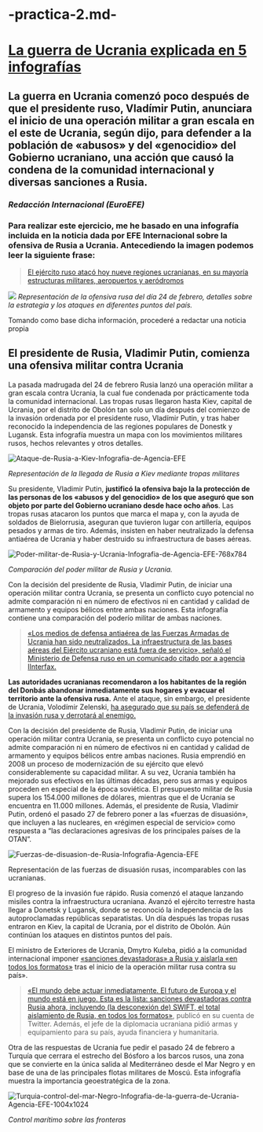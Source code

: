 # -practica-2.md-

# [La guerra de Ucrania explicada en 5 infografías]( https://euroefe.euractiv.es/section/exteriores-y-defensa/infographic/la-guerra-de-ucrania-explicada-en-5-infografias/)
## La guerra en Ucrania comenzó poco después de que el presidente ruso, Vladímir Putin, anunciara el inicio de una operación militar a gran escala en el este de Ucrania, según dijo, para defender a la población de «abusos» y del «genocidio» del Gobierno ucraniano, una acción que causó la condena de la comunidad internacional y diversas sanciones a Rusia. 
### *Redacción Internacional (EuroEFE)*
### Para realizar este ejercicio, me he basado en una infografía incluida en la noticia dada por EFE Internacional sobre la ofensiva de Rusia a Ucrania. Antecediendo la imagen podemos leer la siguiente frase:  
> [El ejército ruso atacó hoy nueve regiones ucranianas, en su mayoría estructuras militares, aeropuertos y aeródromos]( https://euroefe.euractiv.es/section/exteriores-y-defensa/news/rusia-lanza-la-guerra-contra-ucrania-y-recibe-la-condena-internacional/)
> 
![](https://i.imgur.com/1eTkIIh.png)
*Representación de la ofensiva rusa del día 24 de febrero, detalles sobre la estrategia y los ataques en diferentes puntos del país.*

Tomando como base dicha información, procederé a redactar una noticia propia
## El presidente de Rusia, Vladimir Putin, comienza una ofensiva militar contra Ucrania
La pasada madrugada del 24 de febrero Rusia lanzó una operación militar a gran escala contra Ucrania, la cual fue condenada por prácticamente toda la comunidad internacional. Las tropas rusas llegaron hasta Kiev, capital de Ucrania, por el distrito de Obolón tan solo un día después del comienzo de la invasión ordenada por el presidente ruso, Vladímir Putin, y tras haber reconocido la independencia de las regiones populares de Donestk y Lugansk. Esta infografía muestra un mapa con los movimientos militares rusos, hechos relevantes y otros detalles.

![Ataque-de-Rusia-a-Kiev-Infografia-de-Agencia-EFE](https://user-images.githubusercontent.com/98759985/164242762-ccfd91f4-365d-4984-9563-a082e80574ef.jpg)

*Representación de la llegada de Rusia a Kiev mediante tropas militares*

Su presidente, Vladimir Putin, **justificó la ofensiva bajo la la protección de las personas de los «abusos y del genocidio» de los que aseguró que son objeto por parte del Gobierno ucraniano desde hace ocho años**. Las tropas rusas atacaron los puntos que marca el mapa y, con la ayuda de soldados de Bielorrusia, aseguran que tuvieron lugar con artillería, equipos pesados y armas de tiro. Además, insisten en haber neutralizado la defensa antiaérea de Ucrania y haber destruido su infraestructura de bases aéreas.

![Poder-militar-de-Rusia-y-Ucrania-Infografia-de-Agencia-EFE-768x784](https://user-images.githubusercontent.com/98759985/164241621-38a11cb2-fcae-44e3-876e-742cc68a2ba9.jpg) 

*Comparación del poder militar de Rusia y Ucrania.*

Con la decisión del presidente de Rusia, Vladimir Putin, de iniciar una operación militar contra Ucrania, se presenta un conflicto cuyo potencial no admite comparación ni en número de efectivos ni en cantidad y calidad de armamento y equipos bélicos entre ambas naciones. Esta infografía contiene una comparación del poderío militar de ambas naciones.

> [«Los medios de defensa antiaérea de las Fuerzas Armadas de Ucrania han sido neutralizados. La infraestructura de las bases aéreas del Ejército ucraniano está fuera de servicio», señaló el Ministerio de Defensa ruso en un comunicado citado por a agencia lInterfax.](https://euroefe.euractiv.es/section/exteriores-y-defensa/news/rusia-lanza-la-guerra-contra-ucrania-y-recibe-la-condena-internacional/)

**Las autoridades ucranianas recomendaron a los habitantes de la región del Donbás abandonar inmediatamente sus hogares y evacuar el territorio ante la ofensiva rusa.** Ante el ataque, sin embargo, el presidente de Ucrania, Volodímir Zelenski, [ha asegurado que su país se defenderá de la invasión rusa y derrotará al enemigo.](https://www.elconfidencial.com/mundo/2022-02-24/ucrania-asegura-rusia-defendera-ganara-invasion_3381143/)

Con la decisión del presidente de Rusia, Vladimir Putin, de iniciar una operación militar contra Ucrania, se presenta un conflicto cuyo potencial no admite comparación ni en número de efectivos ni en cantidad y calidad de armamento y equipos bélicos entre ambas naciones. Rusia emprendió en 2008 un proceso de modernización de su ejército que elevó considerablemente su capacidad militar. A su vez, Ucrania también ha mejorado sus efectivos en las últimas décadas, pero sus armas y equipos proceden en especial de la época soviética. El presupuesto militar de Rusia supera los 154.000 millones de dólares, mientras que el de Ucrania se encuentra en 11.000 millones. Además, el presidente de Rusia, Vladímir Putin, ordenó el pasado 27 de febrero poner a las «fuerzas de disuasión», que incluyen a las nucleares, en «régimen especial de servicio» como respuesta a “las declaraciones agresivas de los principales países de la OTAN”.

![Fuerzas-de-disuasion-de-Rusia-Infografia-Agencia-EFE](https://user-images.githubusercontent.com/98759985/164243165-557e3e24-e1d6-40a1-9b2d-3f24fdd2c764.jpg)

Representación de las fuerzas de disuasión rusas, incomparables con las ucranianas.

El progreso de la invasión fue rápido. Rusia comenzó el ataque lanzando misiles contra la infraestructura ucraniana. Avanzó el ejército terrestre hasta llegar a Donetsk y Lugansk, donde se reconoció la independencia de las autoproclamadas repúblicas separatistas. Un día después las tropas rusas entraron en Kiev, la capital de Ucrania, por el distrito de Obolón. Aún continúan los ataques en distintos puntos del país. 

El ministro de Exteriores de Ucrania, Dmytro Kuleba, pidió a la comunidad internacional imponer [«sanciones devastadoras» a Rusia y aislarla «en todos los formatos»](https://www.swissinfo.ch/spa/ucrania-guerra_ucrania-pide--medidas-devastadoras--y-aislamiento-para-rusia/47374874) tras el inicio de la operación militar rusa contra su país». 

> [«El mundo debe actuar inmediatamente. El futuro de Europa y el mundo está en juego. Esta es la lista: sanciones devastadoras contra Rusia ahora, incluyendo (la desconexión de) SWIFT, el total aislamiento de Rusia, en todos los formatos»](https://twitter.com/ZelenskyyUa/status/1496841445822668801?s=20&t=rHYBHNYcjDH6RbrJ4DwjdA), publicó en su cuenta de Twitter. Además, el jefe de la diplomacia ucraniana pidió armas y equipamiento para su país, ayuda financiera y humanitaria.

Otra de las respuestas de Ucrania fue pedir el pasado 24 de febrero a Turquía que cerrara el estrecho del Bósforo a los barcos rusos, una zona que se convierte en la única salida al Mediterráneo desde el Mar Negro y en base de una de las principales flotas militares de Moscú. Esta infografía muestra la importancia geoestratégica de la zona.

![Turquia-control-del-mar-Negro-Infografia-de-la-guerra-de-Ucrania-Agencia-EFE-1004x1024](https://user-images.githubusercontent.com/98759985/164242563-9833a5aa-4612-4c71-991d-96ac02d910bf.jpg)

*Control marítimo sobre las fronteras*

